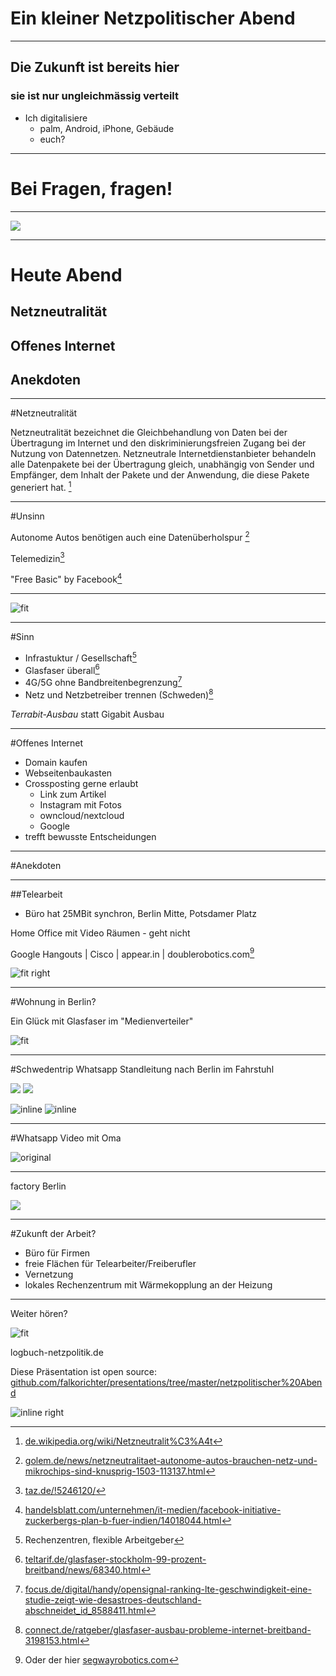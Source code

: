 # Ein kleiner Netzpolitischer Abend

---

## Die Zukunft ist bereits hier

### sie ist nur ungleichmässig verteilt

* Ich digitalisiere
  * palm, Android, iPhone, Gebäude
  * euch?

---

# Bei Fragen, fragen!

---

![](images/netzneutralitaet_2.png)

---

# Heute Abend

## Netzneutralität
## Offenes Internet
## Anekdoten

---

#Netzneutralität

Netzneutralität bezeichnet die Gleichbehandlung von Daten bei der Übertragung im Internet und den diskriminierungsfreien Zugang bei der Nutzung von Datennetzen. Netzneutrale Internetdienstanbieter behandeln alle Datenpakete bei der Übertragung gleich, unabhängig von Sender und Empfänger, dem Inhalt der Pakete und der Anwendung, die diese Pakete generiert hat. [^1]

[^1]: [de.wikipedia.org/wiki/Netzneutralit%C3%A4t](https://de.wikipedia.org/wiki/Netzneutralit%C3%A4t)

---

#Unsinn

Autonome Autos benötigen auch eine Datenüberholspur [^2]

Telemedizin[^3]

"Free Basic" by Facebook[^4]

[^2]: [golem.de/news/netzneutralitaet-autonome-autos-brauchen-netz-und-mikrochips-sind-knusprig-1503-113137.html](https://www.golem.de/news/netzneutralitaet-autonome-autos-brauchen-netz-und-mikrochips-sind-knusprig-1503-113137.html)

[^3]: [taz.de/!5246120/](http://www.taz.de/!5246120/)

[^4]: [handelsblatt.com/unternehmen/it-medien/facebook-initiative-zuckerbergs-plan-b-fuer-indien/14018044.html](http://www.handelsblatt.com/unternehmen/it-medien/facebook-initiative-zuckerbergs-plan-b-fuer-indien/14018044.html)

---

![fit](images/netzneutralitaet_1.png)

---

#Sinn

* Infrastuktur / Gesellschaft[^5]
* Glasfaser überall[^6]
* 4G/5G ohne Bandbreitenbegrenzung[^7]
* Netz und Netzbetreiber trennen (Schweden)[^8]

*Terrabit-Ausbau* statt Gigabit Ausbau



[^5]: Rechenzentren, flexible Arbeitgeber
[^6]: [teltarif.de/glasfaser-stockholm-99-prozent-breitband/news/68340.html](https://www.teltarif.de/glasfaser-stockholm-99-prozent-breitband/news/68340.html)
[^7]: [focus.de/digital/handy/opensignal-ranking-lte-geschwindigkeit-eine-studie-zeigt-wie-desastroes-deutschland-abschneidet_id_8588411.html](https://www.focus.de/digital/handy/opensignal-ranking-lte-geschwindigkeit-eine-studie-zeigt-wie-desastroes-deutschland-abschneidet_id_8588411.html)
[^8]: [connect.de/ratgeber/glasfaser-ausbau-probleme-internet-breitband-3198153.html](http://www.connect.de/ratgeber/glasfaser-ausbau-probleme-internet-breitband-3198153.html)


---

#Offenes Internet

* Domain kaufen
* Webseitenbaukasten
* Crossposting gerne erlaubt
  * Link zum Artikel
  * Instagram mit Fotos
  * owncloud/nextcloud
  * Google
* trefft bewusste Entscheidungen  

---

#Anekdoten

---

##Telearbeit

* Büro hat 25MBit synchron, Berlin Mitte, Potsdamer Platz

Home Office mit Video Räumen - geht nicht

Google Hangouts | Cisco | appear.in | doublerobotics.com[^9]

![fit right](images/doubler.png)

[^9]: Oder der hier [segwayrobotics.com](http://www.segwayrobotics.com/)

---

#Wohnung in Berlin?

Ein Glück mit Glasfaser im "Medienverteiler"

![fit](images/glasfaser.JPG)

---
#Schwedentrip
Whatsapp Standleitung nach Berlin im Fahrstuhl

![](images/IMG_20180418_230553_907.jpg)
![](images/IMG_20180418_230603_690.jpg)

![inline](images/IMG_20180418_230553_907.jpg) ![inline](images/IMG_20180418_230603_690.jpg)


---

#Whatsapp Video mit Oma

![original](images/DSC01138.jpg)

---

factory Berlin

![](https://www.youtube.com/watch?v=P0xEfwGRp4Y)

---

#Zukunft der Arbeit?

* Büro für Firmen
* freie Flächen für Telearbeiter/Freiberufler
* Vernetzung
* lokales Rechenzentrum mit Wärmekopplung an der Heizung

---

Weiter hören?

![fit](images/logbuch-netzpolitik-banner-v2-1000x288.jpg)

logbuch-netzpolitik.de

Diese Präsentation ist open source:
[github.com/falkorichter/presentations/tree/master/netzpolitischer%20Abend](https://github.com/falkorichter/presentations/tree/master/netzpolitischer%20Abend
)

![inline right](https://zxing.org/w/chart?cht=qr&chs=350x350&chld=L&choe=UTF-8&chl=https%3A%2F%2Fgithub.com%2Ffalkorichter%2Fpresentations%2Ftree%2Fmaster%2Fnetzpolitischer%2520Abend)
